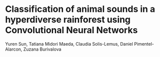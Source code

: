 # Classification of animal sounds in a hyperdiverse rainforest using Convolutional Neural Networks

Yuren Sun, Tatiana Midori Maeda, Claudia Solis-Lemus, Daniel Pimentel-Alarcon, Zuzana Burivalova

